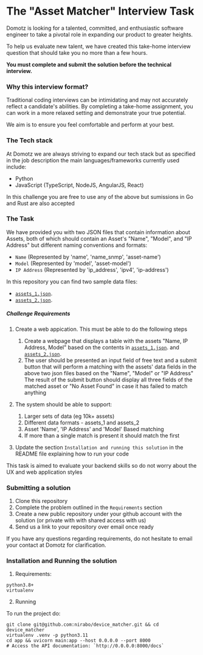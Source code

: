 # The "Asset Matcher" Interview Task
Domotz is looking for a talented, committed, and enthusiastic software engineer to take a pivotal role in expanding our product to greater heights.

To help us evaluate new talent, we have created this take-home interview question that should take you no more than a few hours.

**You must complete and submit the solution before the technical interview.**

### Why this interview format?
Traditional coding interviews can be intimidating and may not accurately reflect a candidate's abilities. By completing a take-home assignment, you can work in a more relaxed setting and demonstrate your true potential.

We aim is to ensure you feel comfortable and perform at your best.

### The Tech stack
At Domotz we are always striving to expand our tech stack but as specified in the job description the main languages/frameworks currently used include:
* Python
* JavaScript (TypeScript, NodeJS, AngularJS, React)

In this challenge you are free to use any of the above but sumissions in Go and Rust are also accepted

### The Task
We have provided you with two JSON files that contain information about Assets, both of which should contain an Asset's "Name", "Model", and "IP Address" but different naming conventions and formats:
* `Name` (Represented by 'name', 'name_snmp', 'asset-name')
* `Model` (Represented by 'model', 'asset-model')
* `IP Address` (Represented by 'ip_address', 'ipv4', 'ip-address')

In this repository you can find two sample data files:
* [`assets_1.json`](/assets_1.json).
* [`assets_2.json`](/assets_2.json).

##### Challenge Requirements
1. Create a web appication. This must be able to do the following steps
    1. Create a webpage that displays a table with the assets "Name, IP Address, Model" based on the contents in [`assets_1.json`](/assets_1.json). and [`assets_2.json`](/assets_2.json).
    2. The user should be presented an input field of free text and a submit button that will perform a matching with the assets' data fields in the above two json files based on the "Name", "Model" or "IP Address"
        The result of the submit button should display all three fields of the matched asset or "No Asset Found" in case it has failed to match anything
    
2. The system should be able to support:
    1. Larger sets of data (eg 10k+ assets)
    2. Different data formats - assets_1 and assets_2
    3. Asset 'Name', 'IP Address' and 'Model' Based matching
    4. If more than a single match is present it should match the first

3. Update the section `Installation and running this solution` in the README file explaining how to run your code

This task is aimed to evaluate your backend skills so do not worry about the UX and web application styles

### Submitting a solution
1. Clone this repository
2. Complete the problem outlined in the `Requirements` section
3. Create a new public repository under your github account with the solution (or private with with shared access with us)
4. Send us a link to your repository over email once ready

If you have any questions regarding requirements, do not hesitate to email your contact at Domotz for clarification.

### Installation and Running the solution

1. Requirements:

```
python3.8+
virtualenv
```
2. Running
   
To run the project do:

```shell
git clone git@github.com:nirabo/device_matcher.git && cd device_matcher
virtualenv .venv -p python3.11
cd app && uvicorn main:app --host 0.0.0.0 --port 8000
# Access the API documentation: `http://0.0.0.0:8000/docs`
```

